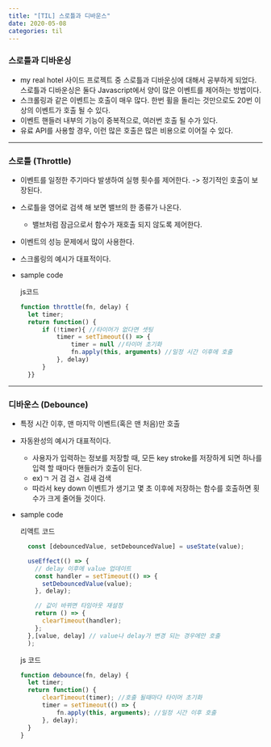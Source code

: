 ```yaml
---
title: "[TIL] 스로틀과 디바운스"
date: 2020-05-08
categories: til
---
```


### 스로틀과 디바운싱
- my real hotel 사이드 프로젝트 중 스로틀과 디바운싱에 대해서 공부하게 되었다.
스로틀과 디바운싱은 둘다 Javascript에서 양이 많은 이벤트를 제어하는 방법이다.
- 스크롤링과 같은 이벤트는 호출이 매우 많다. 한번 휠을 돌리는 것만으로도 20번 이상의 이벤트가 호출 될 수 있다.
- 이벤트 핸들러 내부의 기능이 중복적으로, 여러번 호출 될 수가 있다.
- 유료 API를 사용할 경우, 이런 많은 호출은 많은 비용으로 이어질 수 있다.

--- 

### 스로틀 (Throttle)
- 이벤트를 일정한 주기마다 발생하여 실행 횟수를 제어한다. -> 정기적인 호출이 보장된다.
- 스로틀을 영어로 검색 해 보면 밸브의 한 종류가 나온다.
  - 밸브처럼 잠금으로서 함수가 재호출 되지 않도록 제어한다.
- 이벤트의 성능 문제에서 많이 사용한다.
- 스크롤링의 예시가 대표적이다.

- sample code

  js코드
  ```js
  function throttle(fn, delay) {
    let timer;
    return function() {
        if (!timer){ //타이머가 없다면 셋팅
            timer = setTimeout(() => {
                timer = null //타이머 초기화
                fn.apply(this, arguments) //일정 시간 이후에 호출
            }, delay)
        }
    }}
  ```

---

### 디바운스 (Debounce)
- 특정 시간 이후, 맨 마지막 이벤트(혹은 맨 처음)만 호출
- 자동완성의 예시가 대표적이다.
  - 사용자가 입력하는 정보를 저장할 때, 모든 key stroke를 저장하게 되면 하나를 입력 할 때마다 핸들러가 호출이 된다.
  - ex)ㄱ 거 검 검ㅅ 검새 검색
  - 따라서 key down 이벤트가 생기고 몇 초 이후에 저장하는 함수를 호출하면 횟수가 크게 줄어들 것이다.

- sample code
  
  리액트 코드
  ```jsx
    const [debouncedValue, setDebouncedValue] = useState(value);

    useEffect(() => {
      // delay 이후에 value 업데이트
      const handler = setTimeout(() => {
        setDebouncedValue(value);
      }, delay);

      // 값이 바뀌면 타임아웃 재설정
      return () => {
        clearTimeout(handler);
      };
    },[value, delay] // value나 delay가 변경 되는 경우에만 호출
    );
  ```

  js 코드
  ```js
  function debounce(fn, delay) {
    let timer;
    return function() {
        clearTimeout(timer); //호출 될때마다 타이머 초기화
        timer = setTimeout(() => {
            fn.apply(this, arguments); //일정 시간 이후 호출
        }, delay);
    }
  }
  ```
